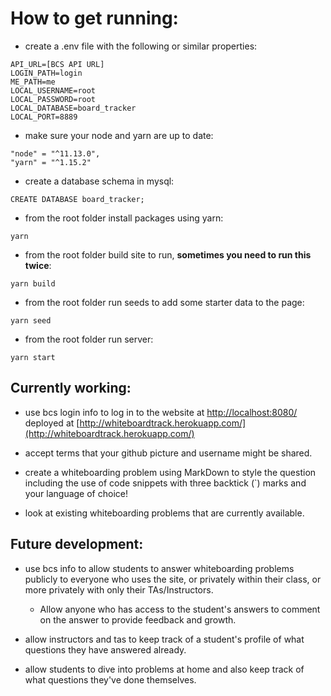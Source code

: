 # How to get running:

* create a .env file with the following or similar properties:
```
API_URL=[BCS API URL]
LOGIN_PATH=login
ME_PATH=me
LOCAL_USERNAME=root
LOCAL_PASSWORD=root
LOCAL_DATABASE=board_tracker
LOCAL_PORT=8889
```

* make sure your node and yarn are up to date:
```
"node" = "^11.13.0",
"yarn" = "^1.15.2"
```

* create a database schema in mysql:
```mysql
CREATE DATABASE board_tracker;
```

* from the root folder install packages using yarn:
```
yarn
```

* from the root folder build site to run, **sometimes you need to run this twice**:
```
yarn build
```

* from the root folder run seeds to add some starter data to the page:
```
yarn seed
```

* from the root folder run server:
```
yarn start
```

## Currently working:

* use bcs login info to log in to the website at [http://localhost:8080/](http://localhost:8080/) deployed at [http://whiteboardtrack.herokuapp.com/](http://whiteboardtrack.herokuapp.com/)

* accept terms that your github picture and username might be shared.

* create a whiteboarding problem using MarkDown to style the question including the use of code snippets with three backtick (`) marks and your language of choice!

* look at existing whiteboarding problems that are currently available.

## Future development:

* use bcs info to allow students to answer whiteboarding problems publicly to everyone who uses the site, or privately within their class, or more privately with only their TAs/Instructors.

    * Allow anyone who has access to the student's answers to comment on the answer to provide feedback and growth.

* allow instructors and tas to keep track of a student's profile of what questions they have answered already.

* allow students to dive into problems at home and also keep track of what questions they've done themselves.